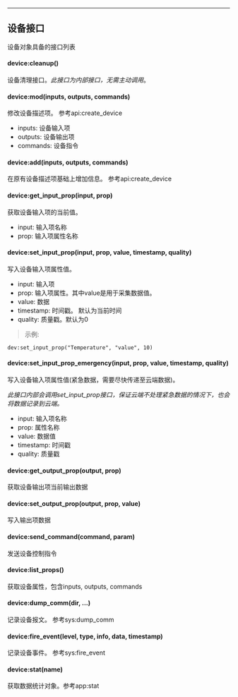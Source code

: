 ---

## 设备接口

设备对象具备的接口列表


#### device:cleanup()
设备清理接口。*此接口为内部接口，无需主动调用*。


#### device:mod(inputs, outputs, commands)

修改设备描述项。 参考api:create_device

* inputs: 设备输入项
* outputs: 设备输出项
* commands: 设备指令


#### device:add(inputs, outputs, commands)

在原有设备描述项基础上增加信息。 参考api:create_device


#### device:get_input_prop(input, prop)

获取设备输入项的当前值。

* input: 输入项名称
* prop: 输入项属性名称


#### device:set_input_prop(input, prop, value, timestamp, quality)

写入设备输入项属性值。

* input: 输入项
* prop: 输入项属性。其中value是用于采集数据值。
* value: 数据
* timestamp: 时间戳。 默认为当前时间
* quality: 质量戳。默认为0


> 示例:
```
dev:set_input_prop("Temperature", "value", 10)
```


#### device:set_input_prop_emergency(input, prop, value, timestamp, quality)

写入设备输入项属性值(紧急数据，需要尽快传递至云端数据)。
 
*此接口内部会调用set_input_prop接口，保证云端不处理紧急数据的情况下，也会将数据记录到云端。*

* input: 输入项名称
* prop: 属性名称
* value: 数据值
* timestamp: 时间戳
* quality: 质量戳


#### device:get_output_prop(output, prop)

获取设备输出项当前输出数据


#### device:set_output_prop(output, prop, value)

写入输出项数据


#### device:send_command(command, param)

发送设备控制指令


#### device:list_props()

获取设备属性，包含inputs, outputs, commands


#### device:dump_comm(dir, ...)

记录设备报文。 参考sys:dump_comm


#### device:fire_event(level, type, info, data, timestamp)

记录设备事件。 参考sys:fire_event


#### device:stat(name)

获取数据统计对象。参考app:stat

